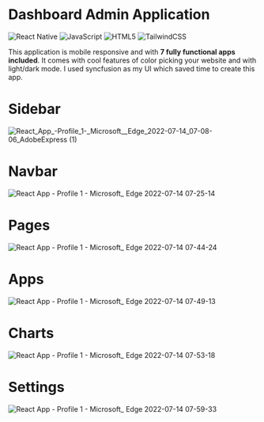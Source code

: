 # Dashboard Admin Application
![React Native](https://img.shields.io/badge/react_native-%2320232a.svg?style=for-the-badge&logo=react&logoColor=%2361DAFB)
![JavaScript](https://img.shields.io/badge/javascript-%23323330.svg?style=for-the-badge&logo=javascript&logoColor=%23F7DF1E)
![HTML5](https://img.shields.io/badge/html5-%23E34F26.svg?style=for-the-badge&logo=html5&logoColor=white)
![TailwindCSS](https://img.shields.io/badge/tailwindcss-%2338B2AC.svg?style=for-the-badge&logo=tailwind-css&logoColor=white)

This application is mobile responsive and with **7 fully functional apps included**. It comes with cool
features of color picking your website and with light/dark mode. I used syncfusion as my UI which saved
time to create this app.

# Sidebar
![React_App_-_Profile_1_-_Microsoft__Edge_2022-07-14_07-08-06_AdobeExpress (1)](https://user-images.githubusercontent.com/78832827/178991317-582bc79c-8936-4dd1-adc6-8509f255ed1d.gif)

# Navbar
![React App - Profile 1 - Microsoft_ Edge 2022-07-14 07-25-14](https://user-images.githubusercontent.com/78832827/178991402-7cb54b04-dbe2-4781-a4bc-5abc63281972.gif)

# Pages
![React App - Profile 1 - Microsoft_ Edge 2022-07-14 07-44-24](https://user-images.githubusercontent.com/78832827/178991468-b8d994d7-ade3-4154-a33d-e82ca1c136d9.gif)

# Apps
![React App - Profile 1 - Microsoft_ Edge 2022-07-14 07-49-13](https://user-images.githubusercontent.com/78832827/178991525-4ad874eb-1b3a-4342-a644-f12665414eb5.gif)

# Charts
![React App - Profile 1 - Microsoft_ Edge 2022-07-14 07-53-18](https://user-images.githubusercontent.com/78832827/178991574-562a6136-116a-482e-84ed-efbd5c746c27.gif)

# Settings 
![React App - Profile 1 - Microsoft_ Edge 2022-07-14 07-59-33](https://user-images.githubusercontent.com/78832827/178991687-29469148-ffc9-47c4-9be4-2d989b8003ba.gif)
